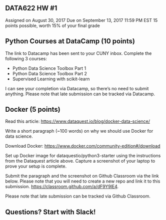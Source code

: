 ## DATA622 HW #1
Assigned on August 30, 2017
Due on September 13, 2017 11:59 PM EST
15 points possible, worth 15% of your final grade



## Python Courses at DataCamp (10 points)

The link to Datacamp has been sent to your CUNY inbox.  Complete the following 3 courses:
- Python Data Science Toolbox Part 1
- Python Data Science Toolbox Part 2
- Supervised Learning with scikit-learn

I can see your completion via Datacamp, so there’s no need to submit anything. Please note that late submission can be tracked via Datacamp.



## Docker (5 points)

Read this article:
https://www.dataquest.io/blog/docker-data-science/

Write a short paragraph (~100 words) on why we should use Docker for data science.  

Download Docker: 
https://www.docker.com/community-edition#/download

Set up Docker image for dataquestio/python3-starter using the instructions from the Dataquest article above.  Capture a screenshot of your laptop to prove your setup is complete.

Submit the paragraph and the screenshot on Github Classroom via the link below.  Please note that you will need to create a new repo and link it to this submission.    https://classroom.github.com/a/dF9Y9lE4.  

Please note that late submission can be tracked via Github Classroom.



## Questions?  Start with Slack!
